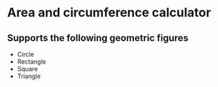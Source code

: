 # Area and circumference calculator

## Supports the following geometric figures
- Circle
- Rectangle
- Square
- Triangle
